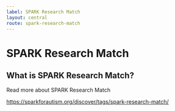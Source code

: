 ```yaml
---
label: SPARK Research Match
layout: central
route: spark-research-match
---
```

# SPARK Research Match

## What is SPARK Research Match?
Read more about SPARK Research Match

https://sparkforautism.org/discover/tags/spark-research-match/